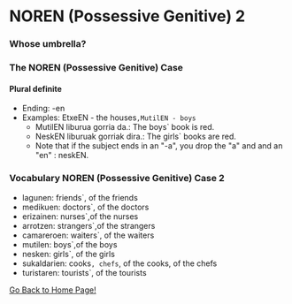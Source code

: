 # NOREN (Possessive Genitive) 2
### Whose umbrella?

### The NOREN (Possessive Genitive) Case
#### Plural definite
* Ending: -en
* Examples: EtxeEN - the houses`,MutilEN - boys`
    * MutilEN liburua gorria da.: The boys` book is red.
    * NeskEN liburuak gorriak dira.: The girls` books are red.
    * Note that if the subject ends in an "-a", you drop the "a" and and an "en" : neskEN.

### Vocabulary NOREN (Possessive Genitive) Case 2
* lagunen: friends`, of the friends
* medikuen: doctors`, of the doctors
* erizainen: nurses`,of the nurses
* arrotzen: strangers`,of the strangers
* camareroen: waiters`, of the waiters
* mutilen: boys`,of the boys
* nesken: girls`, of the girls
* sukaldarien: cooks`, chefs`, of the cooks, of the chefs
* turistaren: tourists`, of the tourists



[ Go Back to Home Page!](..)
